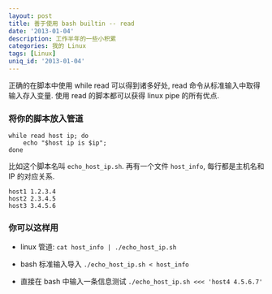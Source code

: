 ```yaml
---
layout: post
title: 善于使用 bash builtin -- read
date: '2013-01-04'
description: 工作半年的一些小积累
categories: 我的 Linux
tags: [Linux]
uniq_id: '2013-01-04'
---
```

正确的在脚本中使用 while read 可以得到诸多好处, read 命令从标准输入中取得输入存入变量. 使用 read 的脚本都可以获得 linux pipe 的所有优点.

### 将你的脚本放入管道

	while read host ip; do
		echo "$host ip is $ip";
	done

比如这个脚本名叫 `echo_host_ip.sh`.  再有一个文件 `host_info`, 每行都是主机名和 IP 的对应关系. 

	host1 1.2.3.4
	host2 2.3.4.5
	host3 3.4.5.6

### 你可以这样用

* linux 管道: `cat host_info | ./echo_host_ip.sh`

* bash 标准输入导入 `./echo_host_ip.sh < host_info`

* 直接在 bash 中输入一条信息测试 `./echo_host_ip.sh <<< 'host4 4.5.6.7'`
